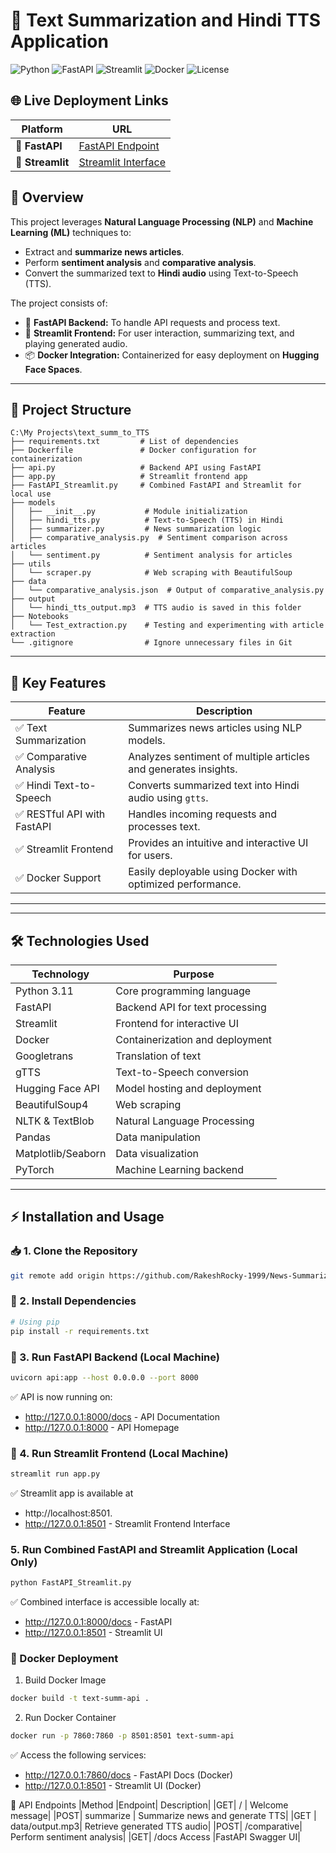 # 📰 Text Summarization and Hindi TTS Application

![Python](https://img.shields.io/badge/Python-3.11-blue)
![FastAPI](https://img.shields.io/badge/FastAPI-0.100-green)
![Streamlit](https://img.shields.io/badge/Streamlit-1.44.0-red)
![Docker](https://img.shields.io/badge/Docker-Enabled-lightblue)
![License](https://img.shields.io/badge/License-MIT-yellow)


## 🌐 Live Deployment Links

| Platform      | URL                                                                 |
|---------------|---------------------------------------------------------------------|
| 🚀 **FastAPI** | [FastAPI Endpoint](https://rakeshrocky-1999-fast-api-tts.hf.space/docs) |
| 🎨 **Streamlit** | [Streamlit Interface](https://rakeshrocky-1999-text-sum-to-tts-hindi.hf.space/) |

## 🚀 Overview
This project leverages **Natural Language Processing (NLP)** and **Machine Learning (ML)** techniques to:
- Extract and **summarize news articles**.
- Perform **sentiment analysis** and **comparative analysis**.
- Convert the summarized text to **Hindi audio** using Text-to-Speech (TTS).

The project consists of:
- 🎯 **FastAPI Backend:** To handle API requests and process text.
- 🎨 **Streamlit Frontend:** For user interaction, summarizing text, and playing generated audio.
- 📦 **Docker Integration:** Containerized for easy deployment on **Hugging Face Spaces**.

---

## 📂 Project Structure

```
C:\My Projects\text_summ_to_TTS
├── requirements.txt         # List of dependencies
├── Dockerfile               # Docker configuration for containerization
├── api.py                   # Backend API using FastAPI
├── app.py                   # Streamlit frontend app
├── FastAPI_Streamlit.py     # Combined FastAPI and Streamlit for local use
├── models
│   ├── __init__.py           # Module initialization
│   ├── hindi_tts.py          # Text-to-Speech (TTS) in Hindi
│   ├── summarizer.py         # News summarization logic
│   ├── comparative_analysis.py  # Sentiment comparison across articles
│   └── sentiment.py          # Sentiment analysis for articles
├── utils
│   └── scraper.py            # Web scraping with BeautifulSoup
├── data
│   └── comparative_analysis.json  # Output of comparative_analysis.py
├── output
│   └── hindi_tts_output.mp3  # TTS audio is saved in this folder
├── Notebooks
│   └── Test_extraction.py    # Testing and experimenting with article extraction
└── .gitignore                # Ignore unnecessary files in Git
```


---

## 🎯 Key Features

| Feature                  | Description                                                                 |
|--------------------------|-----------------------------------------------------------------------------|
| ✅ Text Summarization     | Summarizes news articles using NLP models.                                |
| ✅ Comparative Analysis   | Analyzes sentiment of multiple articles and generates insights.            |
| ✅ Hindi Text-to-Speech   | Converts summarized text into Hindi audio using `gtts`.                   |
| ✅ RESTful API with FastAPI | Handles incoming requests and processes text.                             |
| ✅ Streamlit Frontend     | Provides an intuitive and interactive UI for users.                       |
| ✅ Docker Support         | Easily deployable using Docker with optimized performance.                  |

---


---

## 🛠️ Technologies Used

| Technology      | Purpose                        |
|-----------------|--------------------------------|
| Python 3.11      | Core programming language      |
| FastAPI          | Backend API for text processing |
| Streamlit        | Frontend for interactive UI    |
| Docker           | Containerization and deployment |
| Googletrans      | Translation of text            |
| gTTS             | Text-to-Speech conversion      |
| Hugging Face API | Model hosting and deployment   |
| BeautifulSoup4   | Web scraping                   |
| NLTK & TextBlob  | Natural Language Processing    |
| Pandas           | Data manipulation              |
| Matplotlib/Seaborn | Data visualization           |
| PyTorch          | Machine Learning backend       |

---

## ⚡ Installation and Usage

### 📥 1. Clone the Repository
```bash
git remote add origin https://github.com/RakeshRocky-1999/News-Summarization-and-TTS-Application.git
```

### 🐍 2. Install Dependencies
```bash
# Using pip
pip install -r requirements.txt
```
### 🚀 3. Run FastAPI Backend (Local Machine)
```bash
uvicorn api:app --host 0.0.0.0 --port 8000
```
✅ API is now running on:

- http://127.0.0.1:8000/docs - API Documentation
- http://127.0.0.1:8000 - API Homepage

### 🎨 4. Run Streamlit Frontend (Local Machine)
```bash
streamlit run app.py
```
✅ Streamlit app is available at 
- http://localhost:8501.
- http://127.0.0.1:8501 - Streamlit Frontend Interface

### 5. Run Combined FastAPI and Streamlit Application (Local Only)
```bash
python FastAPI_Streamlit.py
```
✅ Combined interface is accessible locally at:
- http://127.0.0.1:8000/docs - FastAPI
- http://127.0.0.1:8501 - Streamlit UI

### 🚢 Docker Deployment
1. Build Docker Image
```bash
docker build -t text-summ-api .
```
2. Run Docker Container
```bash
docker run -p 7860:7860 -p 8501:8501 text-summ-api
```
✅ Access the following services:
- http://127.0.0.1:7860/docs - FastAPI Docs (Docker)
- http://127.0.0.1:8501 - Streamlit UI (Docker)


🎯 API Endpoints
|Method	|Endpoint|	Description|
|GET| /	|	Welcome message|
|POST| summarize |	Summarize news and generate TTS|
|GET	| data/output.mp3|	Retrieve generated TTS audio|
|POST|	/comparative|	Perform sentiment analysis|
|GET|	/docs	Access |FastAPI Swagger UI|




